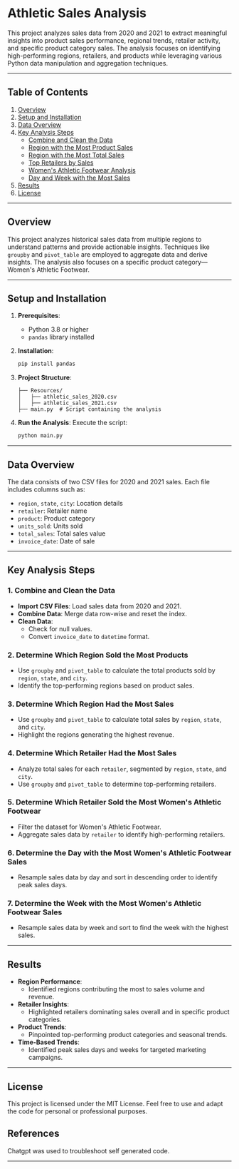 
# Athletic Sales Analysis

This project analyzes sales data from 2020 and 2021 to extract meaningful insights into product sales performance, regional trends, retailer activity, and specific product category sales. The analysis focuses on identifying high-performing regions, retailers, and products while leveraging various Python data manipulation and aggregation techniques.

---

## Table of Contents
1. [Overview](#overview)
2. [Setup and Installation](#setup-and-installation)
3. [Data Overview](#data-overview)
4. [Key Analysis Steps](#key-analysis-steps)
    - [Combine and Clean the Data](#1-combine-and-clean-the-data)
    - [Region with the Most Product Sales](#2-determine-which-region-sold-the-most-products)
    - [Region with the Most Total Sales](#3-determine-which-region-had-the-most-sales)
    - [Top Retailers by Sales](#4-determine-which-retailer-had-the-most-sales)
    - [Women's Athletic Footwear Analysis](#5-determine-which-retailer-sold-the-most-womens-athletic-footwear)
    - [Day and Week with the Most Sales](#6-determine-the-day-with-the-most-womens-athletic-footwear-sales-and-7-week-with-the-most-sales)
5. [Results](#results)
6. [License](#license)

---

## Overview
This project analyzes historical sales data from multiple regions to understand patterns and provide actionable insights. Techniques like `groupby` and `pivot_table` are employed to aggregate data and derive insights. The analysis also focuses on a specific product category—Women's Athletic Footwear.

---

## Setup and Installation
1. **Prerequisites**:
   - Python 3.8 or higher
   - `pandas` library installed

2. **Installation**:
   ```bash
   pip install pandas
   ```

3. **Project Structure**:
   ```
   ├── Resources/
   │   ├── athletic_sales_2020.csv
   │   ├── athletic_sales_2021.csv
   ├── main.py  # Script containing the analysis
   ```

4. **Run the Analysis**:
   Execute the script:
   ```bash
   python main.py
   ```

---

## Data Overview
The data consists of two CSV files for 2020 and 2021 sales. Each file includes columns such as:
- `region`, `state`, `city`: Location details
- `retailer`: Retailer name
- `product`: Product category
- `units_sold`: Units sold
- `total_sales`: Total sales value
- `invoice_date`: Date of sale

---

## Key Analysis Steps

### 1. Combine and Clean the Data
- **Import CSV Files**: Load sales data from 2020 and 2021.
- **Combine Data**: Merge data row-wise and reset the index.
- **Clean Data**:
  - Check for null values.
  - Convert `invoice_date` to `datetime` format.

### 2. Determine Which Region Sold the Most Products
- Use `groupby` and `pivot_table` to calculate the total products sold by `region`, `state`, and `city`.
- Identify the top-performing regions based on product sales.

### 3. Determine Which Region Had the Most Sales
- Use `groupby` and `pivot_table` to calculate total sales by `region`, `state`, and `city`.
- Highlight the regions generating the highest revenue.

### 4. Determine Which Retailer Had the Most Sales
- Analyze total sales for each `retailer`, segmented by `region`, `state`, and `city`.
- Use `groupby` and `pivot_table` to determine top-performing retailers.

### 5. Determine Which Retailer Sold the Most Women's Athletic Footwear
- Filter the dataset for Women's Athletic Footwear.
- Aggregate sales data by `retailer` to identify high-performing retailers.

### 6. Determine the Day with the Most Women's Athletic Footwear Sales
- Resample sales data by day and sort in descending order to identify peak sales days.

### 7. Determine the Week with the Most Women's Athletic Footwear Sales
- Resample sales data by week and sort to find the week with the highest sales.

---

## Results
- **Region Performance**:
  - Identified regions contributing the most to sales volume and revenue.
- **Retailer Insights**:
  - Highlighted retailers dominating sales overall and in specific product categories.
- **Product Trends**:
  - Pinpointed top-performing product categories and seasonal trends.
- **Time-Based Trends**:
  - Identified peak sales days and weeks for targeted marketing campaigns.

---

## License
This project is licensed under the MIT License. Feel free to use and adapt the code for personal or professional purposes.

## **References**
Chatgpt was used to troubleshoot self generated code.

---
